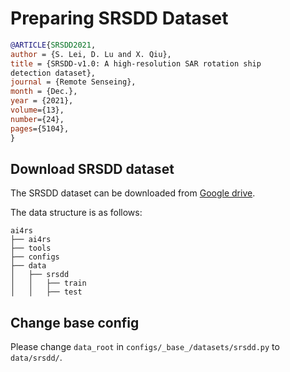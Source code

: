 # Preparing SRSDD Dataset

<!-- [DATASET] -->

```bibtex
@ARTICLE{SRSDD2021,
author = {S. Lei, D. Lu and X. Qiu},
title = {SRSDD-v1.0: A high-resolution SAR rotation ship
detection dataset},
journal = {Remote Senseing},
month = {Dec.},
year = {2021},
volume={13},
number={24},
pages={5104},
}
```

## Download SRSDD dataset

The SRSDD dataset can be downloaded from [Google drive](https://drive.google.com/file/d/1QtCjih1ChOmG-TOPUTlsL3WbMh0L-1zp/view?usp=sharing).

The data structure is as follows:

```none
ai4rs
├── ai4rs
├── tools
├── configs
├── data
│   ├── srsdd
│   │   ├── train
│   │   ├── test
```

## Change base config

Please change `data_root` in `configs/_base_/datasets/srsdd.py` to `data/srsdd/`.
